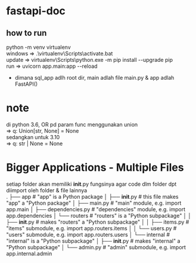 # fastapi-doc

## how to run
python -m venv virtualenv<br>
windows => .\virtualenv\Scripts\activate.bat<br>
update => virtualenv\Scripts\python.exe -m pip install --upgrade pip<br>
run => uvicorn app.main:app --reload<br>
* dimana sql_app adlh root dir, main adlah file main.py & app adlah FastAPI()<br>
# note
di python 3.6, OR pd param func menggunakan union<br>
=> q: Union[str, None] = None<br>
sedangkan untuk 3.10<br>
=>  q: str | None = None

# Bigger Applications - Multiple Files
setiap folder akan memiliki __init__.py fungsinya agar code dlm folder dpt diimport oleh folder & file lainnya<br>
.
├── app                  # "app" is a Python package
│   ├── __init__.py      # this file makes "app" a "Python package"
│   ├── main.py          # "main" module, e.g. import app.main
│   ├── dependencies.py  # "dependencies" module, e.g. import app.dependencies
│   └── routers          # "routers" is a "Python subpackage"
│   │   ├── __init__.py  # makes "routers" a "Python subpackage"
│   │   ├── items.py     # "items" submodule, e.g. import app.routers.items
│   │   └── users.py     # "users" submodule, e.g. import app.routers.users
│   └── internal         # "internal" is a "Python subpackage"
│       ├── __init__.py  # makes "internal" a "Python subpackage"
│       └── admin.py     # "admin" submodule, e.g. import app.internal.admin